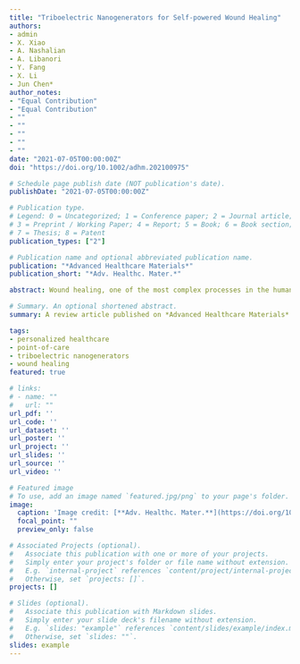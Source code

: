 ```yaml
---
title: "Triboelectric Nanogenerators for Self-powered Wound Healing"
authors:
- admin
- X. Xiao
- A. Nashalian
- A. Libanori
- Y. Fang
- X. Li
- Jun Chen*
author_notes:
- "Equal Contribution"
- "Equal Contribution"
- ""
- ""
- ""
- ""
- ""
date: "2021-07-05T00:00:00Z"
doi: "https://doi.org/10.1002/adhm.202100975"

# Schedule page publish date (NOT publication's date).
publishDate: "2021-07-05T00:00:00Z"

# Publication type.
# Legend: 0 = Uncategorized; 1 = Conference paper; 2 = Journal article;
# 3 = Preprint / Working Paper; 4 = Report; 5 = Book; 6 = Book section;
# 7 = Thesis; 8 = Patent
publication_types: ["2"]

# Publication name and optional abbreviated publication name.
publication: "*Advanced Healthcare Materials*"
publication_short: "*Adv. Healthc. Mater.*"

abstract: Wound healing, one of the most complex processes in the human body, involves the spatial and temporal synchronization of a variety of cell types with distinct roles. Slow- or nonhealing skin wounds have potentially life-threatening consequences, ranging from infection, to scar, clot and hemorrhage formation. Recently, the advent of triboelectric nanogenerators (TENGs) has brought about a plethora of opportunities for self-powered wound healing in view of TENGs’ pertinent features which span from a wide range of constitutive biocompatible materials available, to simple fabrication, reduced portable size, high output power, and low cost. Herein, a comprehensive review of TENGs as emerging biotechnology for the wound healing community is presented and covered over three fields: electrical stimulation, anti-bacterial activity, and drug delivery. State-of-the-art designs are discussed in each section to provide a broader understanding of TENG applications in wound healing. Although some challenges remain, TENGs are proving to be promising platforms for human-centric therapeutics in the era of Internet of Things. Consequently, leveraging TENGs for wound healing is set to provide a new solution in wound management and play an essential role in the future of point-of-care interventions.

# Summary. An optional shortened abstract.
summary: A review article published on *Advanced Healthcare Materials*.

tags:
- personalized healthcare
- point-of-care
- triboelectric nanogenerators
- wound healing
featured: true

# links:
# - name: ""
#   url: ""
url_pdf: ''
url_code: ''
url_dataset: ''
url_poster: ''
url_project: ''
url_slides: ''
url_source: ''
url_video: ''

# Featured image
# To use, add an image named `featured.jpg/png` to your page's folder. 
image:
  caption: 'Image credit: [**Adv. Healthc. Mater.**](https://doi.org/10.1002/adhm.202100975)'
  focal_point: ""
  preview_only: false

# Associated Projects (optional).
#   Associate this publication with one or more of your projects.
#   Simply enter your project's folder or file name without extension.
#   E.g. `internal-project` references `content/project/internal-project/index.md`.
#   Otherwise, set `projects: []`.
projects: []

# Slides (optional).
#   Associate this publication with Markdown slides.
#   Simply enter your slide deck's filename without extension.
#   E.g. `slides: "example"` references `content/slides/example/index.md`.
#   Otherwise, set `slides: ""`.
slides: example
---
```

